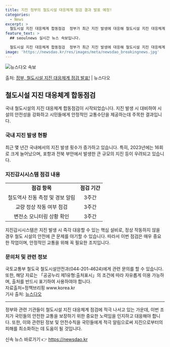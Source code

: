 ```yaml
---
title: 지진 정부의 철도시설 대응체계 점검 결과 발표 예정!
categories:
  - News
excerpt: >
  철도시설 지진 대응체계 합동점검  정부가 최근 지진 발생에 대응해 철도시설 지진 대응체계 합동점검을 시작했습…
feature_text: >
  ## seoulnews 실시간 뉴스 속보입니다.

  철도시설 지진 대응체계 합동점검  정부가 최근 지진 발생에 대응해 철도시설 지진 대응체계 합동점검을 시작했습…
image: 'https://newsdao.kr/res/images/meta/newsdao_breakingnews.jpg'
---
```


![뉴스다오 속보](https://newsdao.kr/res/images/meta/newsdao_breakingnews.jpg)

<p>출처: <a href="https://newsdao.kr/4453" rel="dofollow">정부, 철도시설 지진 대응체계 점검 발표!</a> | 뉴스다오</p>

<h2 data-ke-size="size26">철도시설 지진 대응체계 합동점검</h2>
국내 철도시설의 지진 대응체계 합동점검이 시작되었습니다. 지진 발생 시 대비하여 시설의 안전성을 강화하고 시민들에게 안정적인 교통수단을 제공하는데 주목한 결과입니다.

<h3>국내 지진 발생 현황</h3>
<p data-ke-size="size16">
    최근 몇 년간 국내에서의 지진 발생 횟수가 증가하고 있습니다. 특히, 2023년에는 16회로 크게 늘어났으며, 포항과 전북 부안에서 발생한 큰 규모의 지진 등이 우려되고 있습니다.
</p>

<h3>지진감시시스템 점검 내용</h3>
<table>
    <tr>
        <td style="text-align: center; height: 17px;"><b>점검 항목</b></td>
        <td style="text-align: center; height: 17px;"><b>점검 기간</b></td>
    </tr>
    <tr>
        <td style="text-align: center; height: 17px;">철도역사 진동 측정 및 경보 알림</td>
        <td style="text-align: center; height: 17px;">3주간</td>
    </tr>
    <tr>
        <td style="text-align: center; height: 17px;">교량 정상 작동 여부 점검</td>
        <td style="text-align: center; height: 17px;">3주간</td>
    </tr>
    <tr>
        <td style="text-align: center; height: 17px;">변전소 모니터링 상황 확인</td>
        <td style="text-align: center; height: 17px;">3주간</td>
    </tr>
</table>
<p data-ke-size="size16">
    지진감시시스템은 지진 발생 시 즉각 대응할 수 있는 핵심 설비로, 정상 작동하지 않을 경우 철도 시설의 안전에 큰 문제를 야기할 수 있습니다. 따라서 이번 점검은 매우 중요한 작업이며, 안정적인 교통을 위해 꼭 필요한 조치입니다.
</p>

<h3>문의처 및 관련 정보</h3>
<p data-ke-size="size16">
    국토교통부 철도국 철도시설안전과(044-201-4624)에게 관련 문의를 할 수 있습니다. 또한, 해당 자료는 「공공누리 제1유형:출처표시」의 조건에 따라 자유롭게 이용 가능하며, 출처를 반드시 표기하여 사용하여야 합니다.
    <br>
    자료출처=정책브리핑 www.korea.kr
    <br>
    기사 출처: <a href="https://newsdao.kr/4453">뉴스다오</a>
</p>
<hr>

<p data-ke-size="size16">
    정부와 관련 기관들이 철도시설 지진 대응체계 점검에 적극 나서고 있는 가운데, 이번 조치가 국민들의 안전한 교통을 보장하기 위한 중요한 노력임을 인지하고 대응해야 합니다. 또한, 이와 관련된 정보 및 안전수칙을 국민들에게 적극 알림으로써 지진으로부터의 피해를 최소화하는 데 도움이 될 것입니다.
</p> 

신속 뉴스 바로가기 👉 <a href="https://newsdao.kr" rel="dofollow">https://newsdao.kr</a>



